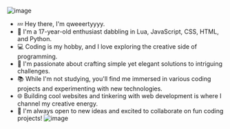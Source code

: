 ![image](https://github.com/qweeertyyyy/qweeertyyyy/assets/133780594/da0144ed-7fbc-405b-a1e6-dea1d3a2bb9f)
- 💤 Hey there, I'm qweeertyyyy.
- 👀 I'm a 17-year-old enthusiast dabbling in Lua, JavaScript, CSS, HTML, and Python.
- 💻 Coding is my hobby, and I love exploring the creative side of programming.
- 🌟 I'm passionate about crafting simple yet elegant solutions to intriguing challenges.
- 📚 While I'm not studying, you'll find me immersed in various coding projects and experimenting with new technologies.
- 🌐 Building cool websites and tinkering with web development is where I channel my creative energy.
- 🚀 I'm always open to new ideas and excited to collaborate on fun coding projects!
![image](https://github.com/qweeertyyyy/qweeertyyyy/assets/133780594/4d7edbd7-8102-402c-834e-ef2f1a3667d3)



